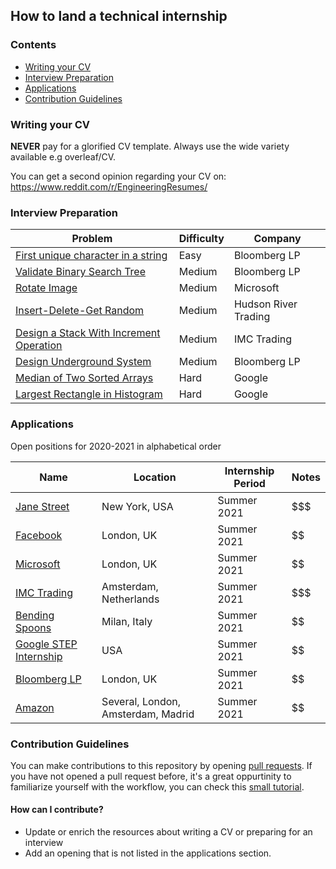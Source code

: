 ## How to land a technical internship

### Contents
* [Writing your CV](#writing-your-cv)
* [Interview Preparation](#interview-preparation)
* [Applications](#applications)
* [Contribution Guidelines](#contribution-guidelines)

### Writing your CV

**NEVER** pay for a glorified CV template. Always use the wide variety available e.g overleaf/CV.

You can get a second opinion regarding your CV on: https://www.reddit.com/r/EngineeringResumes/

### Interview Preparation

| Problem | Difficulty | Company |
|---------|------------|---------|
| [First unique character in a string](https://leetcode.com/problems/first-unique-character-in-a-string/) | Easy | Bloomberg LP |
| [Validate Binary Search Tree](https://leetcode.com/problems/validate-binary-search-tree/) | Medium | Bloomberg LP |
| [Rotate Image](https://leetcode.com/problems/rotate-image/) | Medium | Microsoft |
| [Insert-Delete-Get Random](https://leetcode.com/problems/insert-delete-getrandom-o1/) | Medium | Hudson River Trading |
| [Design a Stack With Increment Operation](https://leetcode.com/problems/design-a-stack-with-increment-operation/) | Medium | IMC Trading |
| [Design Underground System](https://leetcode.com/problems/design-underground-system/) | Medium | Bloomberg LP |
| [Median of Two Sorted Arrays](https://leetcode.com/problems/median-of-two-sorted-arrays/) | Hard | Google |
| [Largest Rectangle in Histogram](https://leetcode.com/problems/largest-rectangle-in-histogram/) | Hard | Google |

### Applications

Open positions for 2020-2021 in alphabetical order

| Name |Location | Internship Period | Notes |
|---|---|---|---|
| [Jane Street](https://www.janestreet.com/join-jane-street/position/4787572002/)| New York, USA | Summer 2021 | $$$ |
| [Facebook](https://www.facebook.com/careers/jobs/1716969328451048/) | London, UK | Summer 2021 | $$ |
| [Microsoft](https://careers.microsoft.com/students/us/en/job/878093/Intern-Opportunities-for-Students-UK-Software-Engineering-and-Program-Management) | London, UK | Summer 2021 | $$ |
| [IMC Trading](https://careers.imc.com/eu/en/job/REQ-00937/Software-Engineer-Intern) | Amsterdam, Netherlands | Summer 2021 | $$$ |
| [Bending Spoons](https://bendingspoons.com/careers.html) | Milan, Italy | Summer 2021 | $$ |
| [Google STEP Internship](https://careers.google.com/jobs/results/93605726980580038-step-intern-second-year-student-summer-2021/?company=Google&company=Google%20Fiber&company=YouTube&employment_type=INTERN&hl=en_US&jlo=en_US&q=step&sort_by=relevance) | USA | Summer 2021 | $$ |
| [Bloomberg LP](https://careers.bloomberg.com/job/detail/84364) | London, UK | Summer 2021 | $$ |
| [Amazon](https://www.amazon.jobs/en/jobs/1261471/software-development-engineer-graduate-2021-amsterdam-the-netherlands) | Several, London, Amsterdam, Madrid | Summer 2021 | $$ |

### Contribution Guidelines
You can make contributions to this repository by opening [pull requests](https://docs.github.com/en/github/collaborating-with-issues-and-pull-requests/about-pull-requests).
If you have not opened a pull request before,
it's a great oppurtinity to familiarize yourself with the workflow, you can check this [small tutorial](https://gist.github.com/Chaser324/ce0505fbed06b947d962).

#### How can I contribute?
* Update or enrich the resources about writing a CV or preparing for an interview
* Add an opening that is not listed in the applications section.
